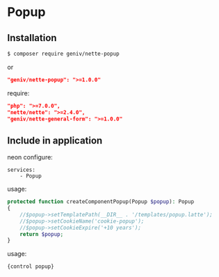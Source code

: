 Popup
=====

Installation
------------
```sh
$ composer require geniv/nette-popup
```
or
```json
"geniv/nette-popup": ">=1.0.0"
```

require:
```json
"php": ">=7.0.0",
"nette/nette": ">=2.4.0",
"geniv/nette-general-form": ">=1.0.0"
```

Include in application
----------------------
neon configure:
```neon
services:
    - Popup
```

usage:
```php
protected function createComponentPopup(Popup $popup): Popup
{
    //$popup->setTemplatePath(__DIR__ . '/templates/popup.latte');
    //$popup->setCookieName('cookie-popup');
    //$popup->setCookieExpire('+10 years');
    return $popup;
}
```

usage:
```latte
{control popup}
```
